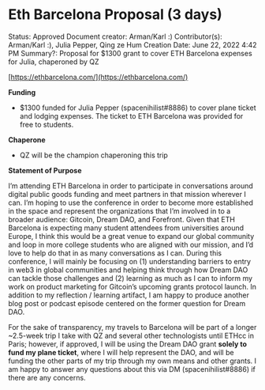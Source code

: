 # Eth Barcelona Proposal (3 days)

Status: Approved
Document creator: Arman/Karl :)
Contributor(s): Arman/Karl :), Julia Pepper, Qing ze Hum
Creation Date: June 22, 2022 4:42 PM
Summary?: Proposal for $1300 grant to cover ETH Barcelona expenses for Julia, chaperoned by QZ

[https://ethbarcelona.com/](https://ethbarcelona.com/)

**Funding**  

- $1300 funded for Julia Pepper (spacenihilist#8886) to cover plane ticket and lodging expenses. The ticket to ETH Barcelona was provided for free to students.

**Chaperone** 

- QZ will be the champion chaperoning this trip

**Statement of Purpose**

I’m attending ETH Barcelona in order to participate in conversations around digital public goods funding and meet partners in that mission wherever I can. I’m hoping to use the conference in order to become more established in the space and represent the organizations that I’m involved in to a broader audience: Gitcoin, Dream DAO, and Forefront. Given that ETH Barcelona is expecting many student attendees from universities around Europe, I think this would be a great venue to expand our global community and loop in more college students who are aligned with our mission, and I’d love to help do that in as many conversations as I can. During this conference, I will mainly be focusing on (1) understanding barriers to entry in web3 in global communities and helping think through how Dream DAO can tackle those challenges and (2) learning as much as I can to inform my work on product marketing for Gitcoin’s upcoming grants protocol launch. In addition to my reflection / learning artifact, I am happy to produce another blog post or podcast episode centered on the former question for Dream DAO. 

For the sake of transparency, my travels to Barcelona will be part of a longer ~2.5-week trip I take with QZ and several other technologists until ETHcc in Paris; however, if approved, I will be using the Dream DAO grant **solely to fund my plane ticket**, where I will help represent the DAO, and will be funding the other parts of my trip through my own means and other grants. I am happy to answer any questions about this via DM (spacenihilist#8886) if there are any concerns.